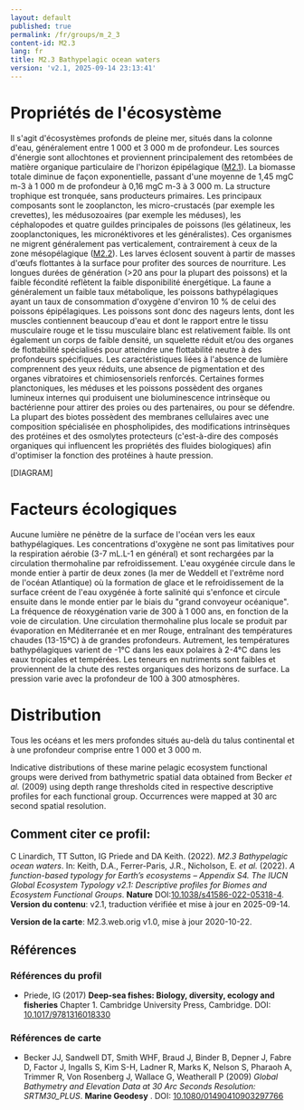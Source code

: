 ```yaml
---
layout: default
published: true
permalink: /fr/groups/m_2_3
content-id: M2.3
lang: fr
title: M2.3 Bathypelagic ocean waters
version: 'v2.1, 2025-09-14 23:13:41'
---
```




# Propriétés de l'écosystème
 
Il s\'agit d\'écosystèmes profonds de pleine mer, situés dans la colonne
d\'eau, généralement entre 1 000 et 3 000 m de profondeur. Les sources
d\'énergie sont allochtones et proviennent principalement des retombées
de matière organique particulaire de l\'horizon épipélagique ([M2.1](/explore/groups/M2.1)). La
biomasse totale diminue de façon exponentielle, passant d\'une moyenne
de 1,45 mgC m-3 à 1 000 m de profondeur à 0,16 mgC m-3 à 3 000 m. La
structure trophique est tronquée, sans producteurs primaires. Les
principaux composants sont le zooplancton, les micro-crustacés (par
exemple les crevettes), les médusozoaires (par exemple les méduses), les
céphalopodes et quatre guildes principales de poissons (les gélatineux,
les zooplanctoniques, les micronéktivores et les généralistes). Ces
organismes ne migrent généralement pas verticalement, contrairement à
ceux de la zone mésopélagique ([M2.2](/explore/groups/M2.2)). Les larves éclosent souvent à
partir de masses d\'œufs flottantes à la surface pour profiter des
sources de nourriture. Les longues durées de génération (>20 ans pour
la plupart des poissons) et la faible fécondité reflètent la faible
disponibilité énergétique. La faune a généralement un faible taux
métabolique, les poissons bathypélagiques ayant un taux de consommation
d\'oxygène d\'environ 10 % de celui des poissons épipélagiques. Les
poissons sont donc des nageurs lents, dont les muscles contiennent
beaucoup d\'eau et dont le rapport entre le tissu musculaire rouge et le
tissu musculaire blanc est relativement faible. Ils ont également un
corps de faible densité, un squelette réduit et/ou des organes de
flottabilité spécialisés pour atteindre une flottabilité neutre à des
profondeurs spécifiques. Les caractéristiques liées à l\'absence de
lumière comprennent des yeux réduits, une absence de pigmentation et des
organes vibratoires et chimiosensoriels renforcés. Certaines formes
planctoniques, les méduses et les poissons possèdent des organes
lumineux internes qui produisent une bioluminescence intrinsèque ou
bactérienne pour attirer des proies ou des partenaires, ou pour se
défendre. La plupart des biotes possèdent des membranes cellulaires avec
une composition spécialisée en phospholipides, des modifications
intrinsèques des protéines et des osmolytes protecteurs (c\'est-à-dire
des composés organiques qui influencent les propriétés des fluides
biologiques) afin d\'optimiser la fonction des protéines à haute
pression.

[DIAGRAM]

# Facteurs écologiques
 
Aucune lumière ne pénètre de la surface de l\'océan vers les eaux
bathypélagiques. Les concentrations d\'oxygène ne sont pas limitatives
pour la respiration aérobie (3-7 mL.L-1 en général) et sont rechargées
par la circulation thermohaline par refroidissement. L\'eau oxygénée
circule dans le monde entier à partir de deux zones (la mer de Weddell
et l\'extrême nord de l\'océan Atlantique) où la formation de glace et
le refroidissement de la surface créent de l\'eau oxygénée à forte
salinité qui s\'enfonce et circule ensuite dans le monde entier par le
biais du \"grand convoyeur océanique\". La fréquence de réoxygénation
varie de 300 à 1 000 ans, en fonction de la voie de circulation. Une
circulation thermohaline plus locale se produit par évaporation en
Méditerranée et en mer Rouge, entraînant des températures chaudes
(13-15°C) à de grandes profondeurs. Autrement, les températures
bathypélagiques varient de -1°C dans les eaux polaires à 2-4°C dans les
eaux tropicales et tempérées. Les teneurs en nutriments sont faibles et
proviennent de la chute des restes organiques des horizons de surface.
La pression varie avec la profondeur de 100 à 300 atmosphères.
 
# Distribution
 
Tous les océans et les mers profondes situés au-delà du talus
continental et à une profondeur comprise entre 1 000 et 3 000 m.

Indicative distributions of these marine pelagic ecosystem functional groups were derived from bathymetric spatial data obtained from Becker _et al._ (2009) using depth range thresholds cited in respective descriptive profiles for each functional group. Occurrences were mapped at 30 arc second spatial resolution.

## Comment citer ce profil:

C Linardich, TT Sutton, IG Priede and DA Keith. (2022). *M2.3 Bathypelagic ocean waters*. In: Keith, D.A., Ferrer-Paris, J.R., Nicholson, E. *et al.* (2022). *A function-based typology for Earth’s ecosystems – Appendix S4. The IUCN Global Ecosystem Typology v2.1: Descriptive profiles for Biomes and Ecosystem Functional Groups*. **Nature** DOI:[10.1038/s41586-022-05318-4](https://doi.org/10.1038/s41586-022-05318-4).
**Version du contenu**: v2.1, traduction vérifiée et mise à jour en 2025-09-14.

**Version de la carte**: M2.3.web.orig v1.0, mise à jour 2020-10-22.

## Références

### Références du profil

* Priede, IG  (2017) **Deep-sea fishes: Biology, diversity, ecology and fisheries** Chapter 1. Cambridge University Press, Cambridge. DOI: [10.1017/9781316018330](http://doi.org/10.1017/9781316018330)

### Références de carte
* Becker JJ, Sandwell DT, Smith WHF, Braud J, Binder B, Depner J, Fabre D, Factor J, Ingalls S, Kim S-H, Ladner R, Marks K, Nelson S, Pharaoh A, Trimmer R, Von Rosenberg J, Wallace G, Weatherall P  (2009) *Global Bathymetry and Elevation Data at 30 Arc Seconds Resolution: SRTM30_PLUS*. **Marine Geodesy** . DOI: [10.1080/01490410903297766](http://doi.org/10.1080/01490410903297766)

